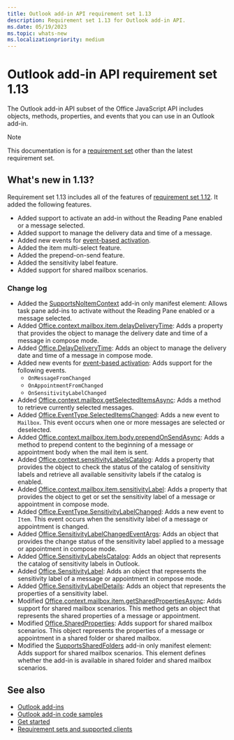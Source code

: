 ```yaml
---
title: Outlook add-in API requirement set 1.13
description: Requirement set 1.13 for Outlook add-in API.
ms.date: 05/19/2023
ms.topic: whats-new
ms.localizationpriority: medium
---
```


# Outlook add-in API requirement set 1.13

The Outlook add-in API subset of the Office JavaScript API includes objects, methods, properties, and events that you can use in an Outlook add-in.

> [!NOTE]
> This documentation is for a [requirement set](../outlook-api-requirement-sets.md) other than the latest requirement set.

## What's new in 1.13?

Requirement set 1.13 includes all of the features of [requirement set 1.12](../requirement-set-1.12/outlook-requirement-set-1.12.md). It added the following features.

- Added support to activate an add-in without the Reading Pane enabled or a message selected.
- Added support to manage the delivery data and time of a message.
- Added new events for [event-based activation](/office/dev/add-ins/outlook/autolaunch#supported-events).
- Added the item multi-select feature.
- Added the prepend-on-send feature.
- Added the sensitivity label feature.
- Added support for shared mailbox scenarios.

### Change log

- Added the [SupportsNoItemContext](/javascript/api/manifest/action?view=outlook-js-1.13&preserve-view=true#supportsnoitemcontext) add-in only manifest element: Allows task pane add-ins to activate without the Reading Pane enabled or a message selected.
- Added [Office.context.mailbox.item.delayDeliveryTime](office.context.mailbox.item.md#properties): Adds a property that provides the object to manage the delivery date and time of a message in compose mode.
- Added [Office.DelayDeliveryTime](/javascript/api/outlook/office.delaydeliverytime?view=outlook-js-1.13&preserve-view=true): Adds an object to manage the delivery date and time of a message in compose mode.
- Added new events for [event-based activation](/office/dev/add-ins/outlook/autolaunch#supported-events): Adds support for the following events.
  - `OnMessageFromChanged`
  - `OnAppointmentFromChanged`
  - `OnSensitivityLabelChanged`
- Added [Office.context.mailbox.getSelectedItemsAsync](office.context.mailbox.md#methods): Adds a method to retrieve currently selected messages.
- Added [Office.EventType.SelectedItemsChanged](/javascript/api/office/office.eventtype?view=outlook-js-1.13&preserve-view=true): Adds a new event to `Mailbox`. This event occurs when one or more messages are selected or deselected.
- Added [Office.context.mailbox.item.body.prependOnSendAsync](/javascript/api/outlook/office.body?view=outlook-js-1.13&preserve-view=true#outlook-office-body-prependonsendasync-member(1)): Adds a method to prepend content to the beginning of a message or appointment body when the mail item is sent.
- Added [Office.context.sensitivityLabelsCatalog](/javascript/api/office/office.context?view=outlook-js-1.13&preserve-view=true#office-office-context-sensitivitylabelscatalog-member): Adds a property that provides the object to check the status of the catalog of sensitivity labels and retrieve all available sensitivity labels if the catalog is enabled.
- Added [Office.context.mailbox.item.sensitivityLabel](office.context.mailbox.item.md#properties): Adds a property that provides the object to get or set the sensitivity label of a message or appointment in compose mode.
- Added [Office.EventType.SensitivityLabelChanged](/javascript/api/office/office.eventtype?view=outlook-js-1.13&preserve-view=true): Adds a new event to `Item`. This event occurs when the sensitivity label of a message or appointment is changed.
- Added [Office.SensitivityLabelChangedEventArgs](/javascript/api/outlook/office.sensitivitylabelchangedeventargs?view=outlook-js-1.13&preserve-view=true): Adds an object that provides the change status of the sensitivity label applied to a message or appointment in compose mode.
- Added [Office.SensitivityLabelsCatalog](/javascript/api/outlook/office.sensitivitylabelscatalog?view=outlook-js-1.13&preserve-view=true): Adds an object that represents the catalog of sensitivity labels in Outlook.
- Added [Office.SensitivityLabel](/javascript/api/outlook/office.sensitivitylabel?view=outlook-js-1.13&preserve-view=true): Adds an object that represents the sensitivity label of a message or appointment in compose mode.
- Added [Office.SensitivityLabelDetails](/javascript/api/outlook/office.sensitivitylabeldetails?view=outlook-js-1.13&preserve-view=true): Adds an object that represents the properties of a sensitivity label.
- Modified [Office.context.mailbox.item.getSharedPropertiesAsync](office.context.mailbox.item.md#methods): Adds support for shared mailbox scenarios. This method gets an object that represents the shared properties of a message or appointment.
- Modified [Office.SharedProperties](/javascript/api/outlook/office.sharedproperties?view=outlook-js-1.13&preserve-view=true): Adds support for shared mailbox scenarios. This object represents the properties of a message or appointment in a shared folder or shared mailbox.
- Modified the [SupportsSharedFolders](/javascript/api/manifest/supportssharedfolders?view=outlook-js-1.13&preserve-view=true) add-in only manifest element: Adds support for shared mailbox scenarios. This element defines whether the add-in is available in shared folder and shared mailbox scenarios.

## See also

- [Outlook add-ins](/office/dev/add-ins/outlook/outlook-add-ins-overview)
- [Outlook add-in code samples](https://developer.microsoft.com/outlook/gallery/?filterBy=Outlook,Samples,Add-ins)
- [Get started](/office/dev/add-ins/quickstarts/outlook-quickstart)
- [Requirement sets and supported clients](../outlook-api-requirement-sets.md)
